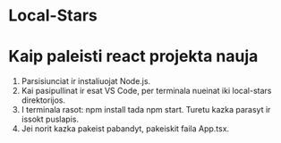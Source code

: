 # Local-Stars

# Kaip paleisti react projekta nauja

1. Parsisiunciat ir instaliuojat Node.js.
2. Kai pasipullinat ir esat VS Code, per terminala nueinat iki local-stars direktorijos.
3. I terminala rasot: npm install tada npm start. Turetu kazka parasyt ir issokt puslapis.
4. Jei norit kazka pakeist pabandyt, pakeiskit faila App.tsx.
